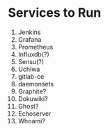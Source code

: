 # Services to Run

1. Jenkins
2. Grafana
3. Prometheus
4. Influxdb(?)
5. Sensu(?)
6. Uchiwa
7. gitlab-ce
8. daemonsets
9. Graphite?
10. Dokuwiki?
11. Ghost?
12. Echoserver
13. Whoami?

